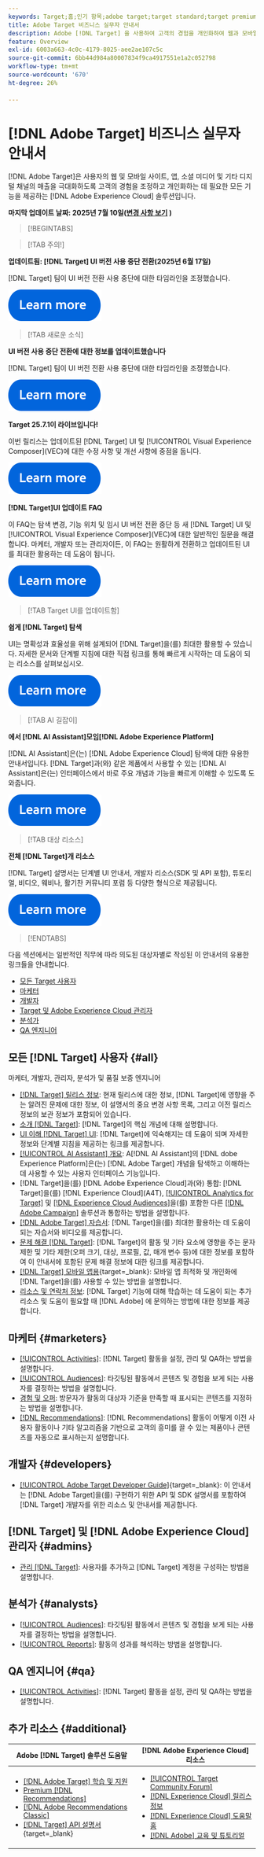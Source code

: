 ```yaml
---
keywords: Target;홈;인기 항목;adobe target;target standard;target premium;target 설명서;adobe target 설명서;실무자 안내서;사용 안내서
title: Adobe Target 비즈니스 실무자 안내서
description: Adobe [!DNL Target] 을 사용하여 고객의 경험을 개인화하여 웹과 모바일 사이트, 앱 및 기타 디지털 채널에서 매출을 극대화하는 방법에 대해 알아보십시오.
feature: Overview
exl-id: 6003a663-4c0c-4179-8025-aee2ae107c5c
source-git-commit: 6bb44d984a80007834f9ca4917551e1a2c052798
workflow-type: tm+mt
source-wordcount: '670'
ht-degree: 26%

---
```


# [!DNL Adobe Target] 비즈니스 실무자 안내서

[!DNL Adobe Target]은 사용자의 웹 및 모바일 사이트, 앱, 소셜 미디어 및 기타 디지털 채널의 매출을 극대화하도록 고객의 경험을 조정하고 개인화하는 데 필요한 모든 기능을 제공하는 [!DNL Adobe Experience Cloud] 솔루션입니다.

**마지막 업데이트 날짜: 2025년 7월 10일([변경 사항 보기](r-release-notes/doc-change.md) )**

>[!BEGINTABS]

>[!TAB 주의!]

**업데이트됨: [!DNL Target] UI 버전 사용 중단 전환(2025년 6월 17일)**

[!DNL Target] 팀이 UI 버전 전환 사용 중단에 대한 타임라인을 조정했습니다.

[![자세히 알아보기 아이콘](/help/main/assets/learn-more.svg)](/help/main/r-release-notes/release-notes.md)

>[!TAB 새로운 소식]

**UI 버전 사용 중단 전환에 대한 정보를 업데이트했습니다**

[!DNL Target] 팀이 UI 버전 전환 사용 중단에 대한 타임라인을 조정했습니다.

[![자세히 알아보기 아이콘](/help/main/assets/learn-more.svg)](/help/main/r-release-notes/release-notes.md)

**Target 25.7.1이 라이브입니다!**

이번 릴리스는 업데이트된 [!DNL Target] UI 및 [!UICONTROL Visual Experience Composer]&#x200B;(VEC)에 대한 수정 사항 및 개선 사항에 중점을 둡니다.

[![자세히 알아보기 아이콘](/help/main/assets/learn-more.svg)](/help/main/r-release-notes/release-notes.md)

**[!DNL Target]UI 업데이트 FAQ**

이 FAQ는 탐색 변경, 기능 위치 및 임시 UI 버전 전환 중단 등 새 [!DNL Target] UI 및 [!UICONTROL Visual Experience Composer]&#x200B;(VEC)에 대한 일반적인 질문을 해결합니다. 마케터, 개발자 또는 관리자이든, 이 FAQ는 원활하게 전환하고 업데이트된 UI를 최대한 활용하는 데 도움이 됩니다.

[![자세히 알아보기 아이콘](/help/main/assets/learn-more.svg)](/help/main/c-intro/updated-ui-faq.md)

>[!TAB Target UI를 업데이트함]

**쉽게 [!DNL Target] 탐색**

UI는 명확성과 효율성을 위해 설계되어 [!DNL Target]을(를) 최대한 활용할 수 있습니다. 자세한 문서와 단계별 지침에 대한 직접 링크를 통해 빠르게 시작하는 데 도움이 되는 리소스를 살펴보십시오.

[![자세히 알아보기 아이콘](/help/main/assets/learn-more.svg)](/help/main/c-intro/understand-the-target-ui.md)

>[!TAB AI 길잡이]

**에서 [!DNL AI Assistant]모임[!DNL Adobe Experience Platform]**

[!DNL AI Assistant]은(는) [!DNL Adobe Experience Cloud] 탐색에 대한 유용한 안내서입니다. [!DNL Target]과(와) 같은 제품에서 사용할 수 있는 [!DNL AI Assistant]은(는) 인터페이스에서 바로 주요 개념과 기능을 빠르게 이해할 수 있도록 도와줍니다.

[![자세히 알아보기 아이콘](/help/main/assets/learn-more.svg)](/help/main/c-intro/ai-assistant.md)

>[!TAB 대상 리소스]

**전체 [!DNL Target]개 리소스**

[!DNL Target] 설명서는 단계별 UI 안내서, 개발자 리소스(SDK 및 API 포함), 튜토리얼, 비디오, 웨비나, 활기찬 커뮤니티 포럼 등 다양한 형식으로 제공됩니다.

[![자세히 알아보기 아이콘](/help/main/assets/learn-more.svg)](/help/main/r-release-notes/target-documentation.md)

>[!ENDTABS]

다음 섹션에서는 일반적인 직무에 따라 의도된 대상자별로 작성된 이 안내서의 유용한 링크들을 안내합니다.

- [모든 Target 사용자](#all)
- [마케터](#marketers)
- [개발자](#developers)
- [Target 및 Adobe Experience Cloud 관리자](#admins)
- [분석가](#analysts)
- [QA 엔지니어](#qa)

## 모든 [!DNL Target] 사용자 {#all}

마케터, 개발자, 관리자, 분석가 및 품질 보증 엔지니어

- [[!DNL Target] 릴리스 정보](r-release-notes/release-notes.md): 현재 릴리스에 대한 정보, [!DNL Target]에 영향을 주는 알려진 문제에 대한 정보, 이 설명서의 중요 변경 사항 목록, 그리고 이전 릴리스 정보의 보관 정보가 포함되어 있습니다.
- [소개 [!DNL Target]](c-intro/intro.md): [!DNL Target]의 핵심 개념에 대해 설명합니다.
- [UI 이해 [!DNL Target] UI](/help/main/c-intro/understand-the-target-ui.md): [!DNL Target]에 익숙해지는 데 도움이 되며 자세한 정보와 단계별 지침을 제공하는 링크를 제공합니다.
- [[!UICONTROL AI Assistant] 개요](/help/main/c-intro/ai-assistant.md): A[!DNL AI Assistant]의 [!DNL dobe Experience Platform]은(는) [!DNL Adobe Target] 개념을 탐색하고 이해하는 데 사용할 수 있는 사용자 인터페이스 기능입니다.
- [!DNL Target]을(를) [!DNL Adobe Experience Cloud]과(와) 통합: [!DNL Target]을(를) [!DNL Experience Cloud]&#x200B;(A4T), [[!UICONTROL Analytics for Target]](/help/main/c-integrating-target-with-mac/a4t/a4t.md) 및 [[!DNL Experience Cloud Audiences]](/help/main/c-integrating-target-with-mac/mmp.md)을(를) 포함한 다른 [[!DNL Adobe Campaign]](/help/main/c-integrating-target-with-mac/campaign-and-target.md) 솔루션과 통합하는 방법을 설명합니다.
- [[!DNL Adobe Target] 자습서](https://experienceleague.adobe.com/docs/target-learn/tutorials/overview.html?lang=ko-KR): [!DNL Target]을(를) 최대한 활용하는 데 도움이 되는 자습서와 비디오를 제공합니다.
- [문제 해결 [!DNL Target]](r-troubleshooting-target/troubleshooting-target.md): [!DNL Target]의 활동 및 기타 요소에 영향을 주는 문자 제한 및 기타 제한(오퍼 크기, 대상, 프로필, 값, 매개 변수 등)에 대한 정보를 포함하여 이 안내서에 포함된 문제 해결 정보에 대한 링크를 제공합니다.
- [[!DNL Target] 모바일 앱용](https://experienceleague.adobe.com/docs/target-dev/developer/mobile-apps/overview.html?lang=ko-KR){target=_blank}: 모바일 앱 최적화 및 개인화에 [!DNL Target]을(를) 사용할 수 있는 방법을 설명합니다.
- [리소스 및 연락처 정보](cmp-resources-and-contact-information.md): [!DNL Target] 기능에 대해 학습하는 데 도움이 되는 추가 리소스 및 도움이 필요할 때 [!DNL Adobe] 에 문의하는 방법에 대한 정보를 제공합니다.

## 마케터 {#marketers}

- [[!UICONTROL Activities]](c-activities/activities.md): [!DNL Target] 활동을 설정, 관리 및 QA하는 방법을 설명합니다.
- [[!UICONTROL Audiences]](c-target/target.md): 타깃팅된 활동에서 콘텐츠 및 경험을 보게 되는 사용자를 결정하는 방법을 설명합니다.
- [경험 및 오퍼](c-experiences/experiences.md): 방문자가 활동의 대상자 기준을 만족할 때 표시되는 콘텐츠를 지정하는 방법을 설명합니다.
- [[!DNL Recommendations]](c-recommendations/recommendations.md): [!DNL Recommendations] 활동이 어떻게 이전 사용자 활동이나 기타 알고리즘을 기반으로 고객의 흥미를 끌 수 있는 제품이나 콘텐츠를 자동으로 표시하는지 설명합니다.

## 개발자 {#developers}

- [[!UICONTROL Adobe Target Developer Guide]](https://experienceleague.adobe.com/docs/target-dev/developer/overview.html?lang=ko-KR){target=_blank}: 이 안내서는 [!DNL Adobe Target]을(를) 구현하기 위한 API 및 SDK 설명서를 포함하여 [!DNL Target] 개발자를 위한 리소스 및 안내서를 제공합니다.

## [!DNL Target] 및 [!DNL Adobe Experience Cloud] 관리자 {#admins}

- [관리 [!DNL Target]](administrating-target/administrating-target.md): 사용자를 추가하고 [!DNL Target] 계정을 구성하는 방법을 설명합니다.

## 분석가 {#analysts}

- [[!UICONTROL Audiences]](c-target/target.md): 타깃팅된 활동에서 콘텐츠 및 경험을 보게 되는 사용자를 결정하는 방법을 설명합니다.
- [[!UICONTROL Reports]](c-reports/reports.md): 활동의 성과를 해석하는 방법을 설명합니다.

## QA 엔지니어 {#qa}

- [[!UICONTROL Activities]](c-activities/activities.md): [!DNL Target] 활동을 설정, 관리 및 QA하는 방법을 설명합니다.

## 추가 리소스 {#additional}

| Adobe [!DNL Target] 솔루션 도움말 | [!DNL Adobe Experience Cloud] 리소스 |
|--- |--- |
| <ul><li>[[!DNL Adobe Target] 학습 및 지원](https://helpx.adobe.com/kr/support/target.html)</li><li>[Premium [!DNL Recommendations]](c-recommendations/recommendations.md)</li><li>[[!DNL Adobe Recommendations Classic]](/help/main/assets/adobe-recommendations-classic.pdf)</li><li>[[!DNL Target] API 설명서](https://experienceleague.adobe.com/docs/target-dev/developer/api/target-api-overview.html?lang=ko-KR){target=_blank}</li></ul> | <ul><li>[[!UICONTROL Target Community Forum]](https://experienceleaguecommunities.adobe.com/t5/adobe-target/ct-p/adobe-target-community)</li><li>[[!DNL Experience Cloud] 릴리스 정보](https://experienceleague.adobe.com/docs/release-notes/experience-cloud/current.html?lang=ko-KR)</li><li>[[!DNL Experience Cloud] 도움말 홈](https://helpx.adobe.com/kr/support/experience-cloud.html)</li><li>[[!DNL Adobe] 교육 및 튜토리얼](https://helpx.adobe.com/kr/learning.html?promoid=KAUDK)</li></ul> |  |

